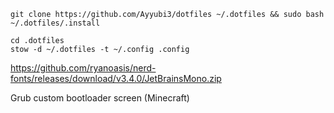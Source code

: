 ```
git clone https://github.com/Ayyubi3/dotfiles ~/.dotfiles && sudo bash ~/.dotfiles/.install
```


```
cd .dotfiles
stow -d ~/.dotfiles -t ~/.config .config
```

https://github.com/ryanoasis/nerd-fonts/releases/download/v3.4.0/JetBrainsMono.zip


Grub custom bootloader screen (Minecraft)